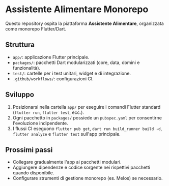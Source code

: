 # Assistente Alimentare Monorepo

Questo repository ospita la piattaforma **Assistente Alimentare**, organizzata come monorepo Flutter/Dart.

## Struttura

- `app/`: applicazione Flutter principale.
- `packages/`: pacchetti Dart modularizzati (core, data, domini e funzionalità).
- `test/`: cartelle per i test unitari, widget e di integrazione.
- `.github/workflows/`: configurazioni CI.

## Sviluppo

1. Posizionarsi nella cartella `app/` per eseguire i comandi Flutter standard (`flutter run`, `flutter test`, ecc.).
2. Ogni pacchetto in `packages/` possiede un `pubspec.yaml` per consentirne l'evoluzione indipendente.
3. I flussi CI eseguono `flutter pub get`, `dart run build_runner build -d`, `flutter analyze` e `flutter test` sull'app principale.

## Prossimi passi

- Collegare gradualmente l'app ai pacchetti modulari.
- Aggiungere dipendenze e codice sorgente nei rispettivi pacchetti quando disponibile.
- Configurare strumenti di gestione monorepo (es. Melos) se necessario.
